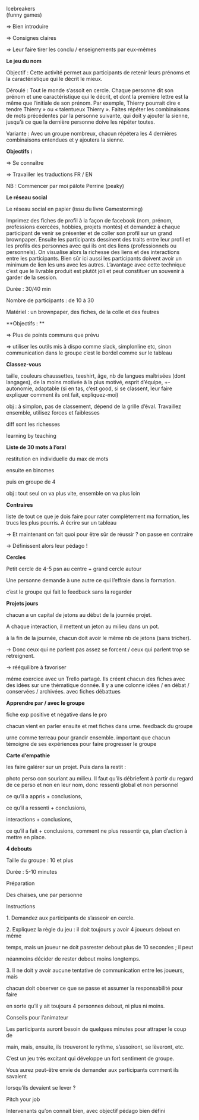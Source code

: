 Icebreakers\
(funny games)

=&gt; Bien introduire

=&gt; Consignes claires

=&gt; Leur faire tirer les conclu / enseignements par eux-mêmes

**Le jeu du nom**

Objectif : Cette activité permet aux participants de retenir leurs
prénoms et la caractéristique qui le décrit le mieux.

Déroulé : Tout le monde s’assoit en cercle. Chaque personne dit son
prénom et une caractéristique qui le décrit, et dont la première lettre
est la même que l’initiale de son prénom. Par exemple, Thierry pourrait
dire « tendre Thierry » ou « talentueux Thierry ». Faites répéter les
combinaisons de mots précédentes par la personne suivante, qui doit y
ajouter la sienne, jusqu’à ce que la dernière personne doive les répéter
toutes.

Variante : Avec un groupe nombreux, chacun répétera les 4 dernières
combinaisons entendues et y ajoutera la sienne.

**Objectifs :**

=&gt; Se connaître

=&gt; Travailler les traductions FR / EN

NB : Commencer par moi pâlote Perrine (peaky)

**Le réseau social**

Le réseau social en papier (issu du livre Gamestorming)

Imprimez des fiches de profil à la façon de facebook (nom, prénom,
professions exercées, hobbies, projets montés) et demandez à chaque
participant de venir se présenter et de coller son profil sur un grand
brownpaper. Ensuite les participants dessinent des traits entre leur
profil et les profils des personnes avec qui ils ont des liens
(professionnels ou personnels). On visualise alors la richesse des liens
et des interactions entre les participants. Bien sûr ici aussi les
participants doivent avoir un minimum de lien les uns avec les autres.
L’avantage avec cette technique c’est que le livrable produit est plutôt
joli et peut constituer un souvenir à garder de la session.

Durée : 30/40 min

Nombre de participants : de 10 à 30

Matériel : un brownpaper, des fiches, de la colle et des feutres

**Objectifs : **

=&gt; Plus de points communs que prévu

=&gt; utiliser les outils mis à dispo comme slack, simplonline etc,
sinon communication dans le groupe c’est le bordel comme sur le tableau

**Classez-vous**

taille, couleurs chaussettes, teeshirt, âge, nb de langues maîtrisées
(dont langages), de la moins motivée à la plus motivé, esprit d’équipe,
+- autonomie, adaptable (si en tas, c’est good, si se classent, leur
faire expliquer comment ils ont fait, expliquez-moi)

obj : à simplon, pas de classement, dépend de la grille d’éval.
Travaillez ensemble, utilisez forces et faiblesses

diff sont les richesses

learning by teaching

**Liste de 30 mots à l’oral**

restitution en individuelle du max de mots

ensuite en binomes

puis en groupe de 4

obj : tout seul on va plus vite, ensemble on va plus loin

**Contraires**

liste de tout ce que je dois faire pour rater complètement ma formation,
les trucs les plus pourris. A écrire sur un tableau

-&gt; Et maintenant on fait quoi pour être sûr de réussir ? on passe en
contraire

-&gt; Définissent alors leur pédago !

**Cercles**

Petit cercle de 4-5 psn au centre + grand cercle autour

Une personne demande à une autre ce qui l’effraie dans la formation.

c’est le groupe qui fait le feedback sans la regarder

**Projets jours**

chacun a un capital de jetons au début de la journée projet.

A chaque interaction, il mettent un jeton au milieu dans un pot.

à la fin de la journée, chacun doit avoir le même nb de jetons (sans
tricher).

-&gt; Donc ceux qui ne parlent pas assez se forcent / ceux qui parlent
trop se retreignent.

-&gt; rééquilibre à favoriser

même exercice avec un Trello partagé. Ils créent chacun des fiches avec
des idées sur une thématique donnée. Il y a une colonne idées / en débat
/ conservées / archivées. avec fiches débattues

**Apprendre par / avec le groupe**

fiche exp positive et négative dans le pro

chacun vient en parler ensuite et met fiches dans urne. feedback du
groupe

urne comme terreau pour grandir ensemble. important que chacun témoigne
de ses expériences pour faire progresser le groupe

**Carte d’empathie**

les faire galérer sur un projet. Puis dans la restit :

photo perso con souriant au milieu. Il faut qu’ils débriefent à partir
du regard de ce perso et non en leur nom, donc ressenti global et non
personnel

ce qu’il a appris + conclusions,

ce qu’il a ressenti + conclusions,

interactions + conclusions,

ce qu’il a fait + conclusions, comment ne plus ressentir ça, plan
d’action à mettre en place.

**4 debouts**

Taille du groupe : 10 et plus

Durée : 5-10 minutes

Préparation

Des chaises, une par personne

Instructions

1\. Demandez aux participants de s’asseoir en cercle.

2\. Expliquez la règle du jeu : il doit toujours y avoir 4 joueurs debout
en même

temps, mais un joueur ne doit pasrester debout plus de 10 secondes ; il
peut

néanmoins décider de rester debout moins longtemps.

3\. Il ne doit y avoir aucune tentative de communication entre les
joueurs, mais

chacun doit observer ce que se passe et assumer la responsabilité pour
faire

en sorte qu’il y ait toujours 4 personnes debout, ni plus ni moins.

Conseils pour l’animateur

Les participants auront besoin de quelques minutes pour attraper le coup
de

main, mais, ensuite, ils trouveront le rythme, s’assoiront, se lèveront,
etc.

C’est un jeu très excitant qui développe un fort sentiment de groupe.

Vous aurez peut-être envie de demander aux participants comment ils
savaient

lorsqu’ils devaient se lever ?

Pitch your job

Intervenants qu’on connait bien, avec objectif pédago bien défini
